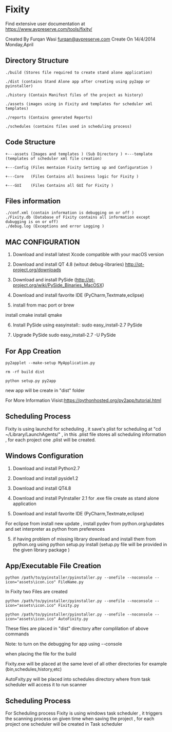 # Fixity 

Find extensive user documentation at https://www.avpreserve.com/tools/fixity/

Created By Furqan Wasi furqan@avpreserve.com Create On 14/4/2014 Monday,April

## Directory Structure

    ./build (Stores file required to create stand alone application)

    ./dist (contains Stand Alone app after creating using py2app or pyinstaller)

    ./history (Contain Manifest files of the project as history)

    ./assets (images using in Fixity and templates for scheduler xml templates)

    ./reports (Contains generated Reports)

    ./schedules (contains files used in scheduling process)

## Code Structure

    +---assets (Images and templates ) (Sub Directory ) +---template (templates of scheduler xml file creation)

    +---Config (Files mentaion Fixity Setting up and Configuration )

    +---Core   (Files Contains all business logic for Fixity )

    +---GUI    (Files Contains all GUI for Fixity )

## Files information

    ./conf.xml (contain information is debugging on or off )
    ./Fixity.db (Database of Fixity contains all information except dubugging is on or off)
    ./debug.log (Exceptions and error Logging )

## MAC CONFIGURATION
1. Download and install latest Xcode compatible with your macOS version

2. Download and install QT 4.8 (witout debug-libraries) http://qt-project.org/downloads

3. Download and install PySide (http://qt-project.org/wiki/PySide_Binaries_MacOSX)

4. Download and install favorite IDE (PyCharm,Textmate,eclipse)

5. install from mac port or brew

install cmake install qmake

6. Install PySide using easyinstall:: sudo easy_install-2.7 PySide

7. Upgrade PySide sudo easy_install-2.7 -U PySide

## For App Creation
    py2applet --make-setup MyApplication.py

    rm -rf build dist

    python setup.py py2app

new app will be create in "dist" folder

For More Information Visist:https://pythonhosted.org/py2app/tutorial.html

## Scheduling Process
Fixity is using launchd for scheduling , it save's plist for scheduling at "cd ~/Library/LaunchAgents/" , in this .plist file stores all scheduling information , for each project one .plist will be created.

## Windows Configuration
1. Download and install Python2.7

2. Download and install pyside1.2

2. Download and install QT4.8

3. Download and install PyInstaller 2.1 for .exe file create as stand alone application

4. Download and install favorite IDE (PyCharm,Textmate,eclipse)

For eclipse from install new update , install pydev from python.org/updates and set interpreter as python from preferences

5. if having problem of missing library download and install them from python.org using python setup.py install (setup.py file will be provided in the given library package )

## App/Executable File Creation
    python /path/to/pyinstaller/pyinstaller.py --onefile --noconsole --icon="assets\icon.ico" FileName.py

In Fixity two Files are created

    python /path/to/pyinstaller/pyinstaller.py --onefile --noconsole --icon="assets\icon.ico" Fixity.py

    python /path/to/pyinstaller/pyinstaller.py --onefile --noconsole --icon="assets\icon.ico" AutoFixity.py

These files are placed in "dist" directory after complilation of above commands

Note: to turn on the debugging for app using --console

when placing the file for the build

Fixity.exe will be placed at the same level of all other directories for example (bin,schedules,history,etc)

AutoFxity.py will be placed into schedules directory where from task scheduler will access it to run scanner

## Scheduling Process

For Scheduling process Fixity is using windows task scheduler , it triggers the scanning process on given time when saving the project , for each project one scheduler will be created in Task scheduler
